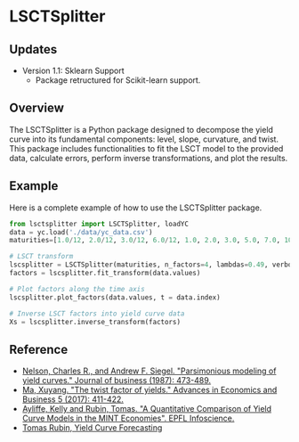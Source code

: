 # LSCTSplitter

## Updates
- Version 1.1: Sklearn Support
  - Package retructured for Scikit-learn support.
 
## Overview
The LSCTSplitter is a Python package designed to decompose the yield curve into its fundamental components: level, slope, curvature, and twist. This package includes functionalities to fit the LSCT model to the provided data, calculate errors, perform inverse transformations, and plot the results.
## Example
Here is a complete example of how to use the LSCTSplitter package.

```python
from lsctsplitter import LSCTSplitter, loadYC
data = yc.load('./data/yc_data.csv')
maturities=[1.0/12, 2.0/12, 3.0/12, 6.0/12, 1.0, 2.0, 3.0, 5.0, 7.0, 10.0, 20.0, 30.0]

# LSCT transform
lscsplitter = LSCTSplitter(maturities, n_factors=4, lambdas=0.49, verbose=0)
factors = lscsplitter.fit_transform(data.values)

# Plot factors along the time axis
lscsplitter.plot_factors(data.values, t = data.index)

# Inverse LSCT factors into yield curve data
Xs = lscsplitter.inverse_transform(factors)
```
## Reference
- [Nelson, Charles R., and Andrew F. Siegel. "Parsimonious modeling of yield curves." Journal of business (1987): 473-489.](chrome-extension://efaidnbmnnnibpcajpcglclefindmkaj/https://www.jstor.org/stable/pdf/2352957.pdf?casa_token=us1W8496haEAAAAA:qkjbLPi2BOklfh6Zv3ypmg-Ya0Yy_7TkdLwuC8Nc1k9aEqyiaGj9DlufKO4U0V9eRWGWbwGvc3N43LNYa1VABLM3i5tCP998VhHvIEB6-zoFv92fvcI)
- [Ma, Xuyang. "The twist factor of yields." Advances in Economics and Business 5 (2017): 411-422.](chrome-extension://efaidnbmnnnibpcajpcglclefindmkaj/https://www.hrpub.org/download/20170730/AEB4-11808719.pdf)
- [Ayliffe, Kelly and Rubin, Tomas. "A Quantitative Comparison of Yield Curve Models in the MINT Economies". EPFL Infoscience.](http://infoscience.epfl.ch/record/279314)
- [Tomas Rubin, Yield Curve Forecasting](https://github.com/tomasrubin/yield-curve-forecasting?tab=readme-ov-file)
